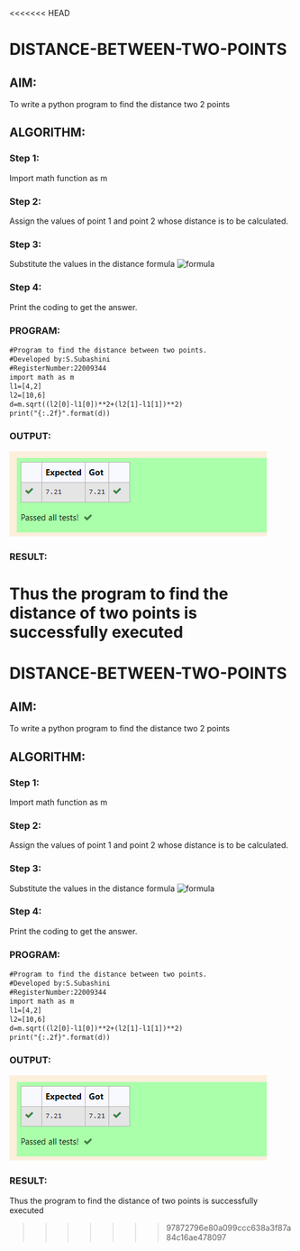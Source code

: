 <<<<<<< HEAD
# DISTANCE-BETWEEN-TWO-POINTS

## AIM:
To write a python program to find the distance two 2 points
## ALGORITHM:
### Step 1: 
Import math function as m
### Step 2: 
Assign the values of point 1 and point 2 whose distance is to be calculated.
### Step 3: 
Substitute the values in the distance formula  ![formula](/formula.JPG)
### Step 4:
Print the coding to get the answer. 
### PROGRAM:
 ```
#Program to find the distance between two points.
#Developed by:S.Subashini 
#RegisterNumber:22009344
import math as m
l1=[4,2]
l2=[10,6]
d=m.sqrt((l2[0]-l1[0])**2+(l2[1]-l1[1])**2)
print("{:.2f}".format(d))
```
### OUTPUT:
!['output'](/distanceimg2022-12-26%20183032.png)


### RESULT:
Thus the program to find the distance of two points is successfully executed
=======
# DISTANCE-BETWEEN-TWO-POINTS

## AIM:
To write a python program to find the distance two 2 points
## ALGORITHM:
### Step 1: 
Import math function as m
### Step 2: 
Assign the values of point 1 and point 2 whose distance is to be calculated.
### Step 3: 
Substitute the values in the distance formula  ![formula](/formula.jpg)
### Step 4:
Print the coding to get the answer. 
### PROGRAM:
 ```
#Program to find the distance between two points.
#Developed by:S.Subashini 
#RegisterNumber:22009344
import math as m
l1=[4,2]
l2=[10,6]
d=m.sqrt((l2[0]-l1[0])**2+(l2[1]-l1[1])**2)
print("{:.2f}".format(d))
```
### OUTPUT:
!['output'](/distanceimg2022-12-26%20183032.png)


### RESULT:
Thus the program to find the distance of two points is successfully executed
>>>>>>> 97872796e80a099ccc638a3f87a84c16ae478097
